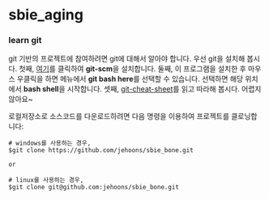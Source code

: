 # sbie_aging

### learn git 
git 기반의 프로젝트에 참여하려면 git에 대해서 알아야 합니다. 우선 git을 설치해 봅시다. 첫째, [여기](https://git-scm.com/download/win)를 클릭하여 **git-scm**을 설치합니다. 둘째, 이 프로그램을 설치한 후 마우스 우클릭을 하면 메뉴에서 **git bash here**를 선택할 수 있습니다. 선택하면 해당 위치에서 **bash shell**을 시작합니다. 셋째, [git-cheat-sheet](https://www.git-tower.com/blog/git-cheat-sheet/)를 읽고 따라해 봅시다. 어렵지 않아요~ 

로컬저장소로 소스코드를 다운로드하려면 다음 명령을 이용하여 프로젝트를 클로닝합니다:

```
# windows를 사용하는 경우,
$git clone https://github.com/jehoons/sbie_bone.git

or

# linux를 사용하는 경우, 
$git clone git@github.com:jehoons/sbie_bone.git
```

